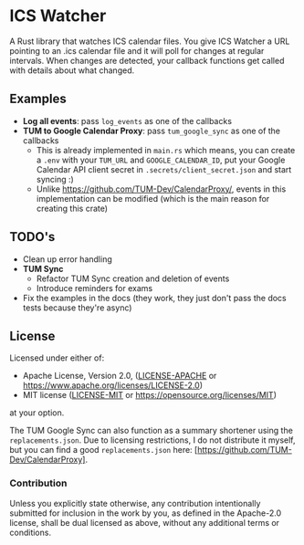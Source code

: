 # ICS Watcher

A Rust library that watches ICS calendar files. You give ICS Watcher a URL pointing to an .ics calendar file and it will poll for changes at regular intervals. When changes are detected, your callback functions get called with details about what changed.

## Examples

- **Log all events**: pass `log_events` as one of the callbacks
- **TUM to Google Calendar Proxy**: pass `tum_google_sync` as one of the callbacks
  - This is already implemented in `main.rs` which means, you can create a `.env` with your `TUM_URL` and `GOOGLE_CALENDAR_ID`, put your Google Calendar API client secret in `.secrets/client_secret.json` and start syncing :)
  - Unlike https://github.com/TUM-Dev/CalendarProxy/, events in this implementation can be modified (which is the main reason for creating this crate)

## TODO's

- Clean up error handling
- **TUM Sync**
  - Refactor TUM Sync creation and deletion of events
  - Introduce reminders for exams
- Fix the examples in the docs (they work, they just don't pass the docs tests because they're async)

## License

Licensed under either of:

 * Apache License, Version 2.0, ([LICENSE-APACHE](LICENSE-APACHE) or https://www.apache.org/licenses/LICENSE-2.0)
 * MIT license ([LICENSE-MIT](LICENSE-MIT) or https://opensource.org/licenses/MIT)

at your option.

The TUM Google Sync can also function as a summary shortener using the `replacements.json`. Due to licensing restrictions, I do not distribute it myself, but you can find a good `replacements.json` here: [https://github.com/TUM-Dev/CalendarProxy].

### Contribution

Unless you explicitly state otherwise, any contribution intentionally submitted
for inclusion in the work by you, as defined in the Apache-2.0 license, shall be dual licensed as above, without any
additional terms or conditions.
